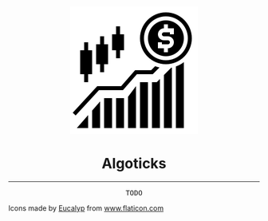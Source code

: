 <div align="center">

![](assets/algoticks_logo.png)


# Algoticks
---
<pre>
TODO
</pre>


</div>

Icons made by <a href="https://creativemarket.com/eucalyp" title="Eucalyp">Eucalyp</a> from <a href="https://www.flaticon.com/" title="Flaticon"> www.flaticon.com</a>